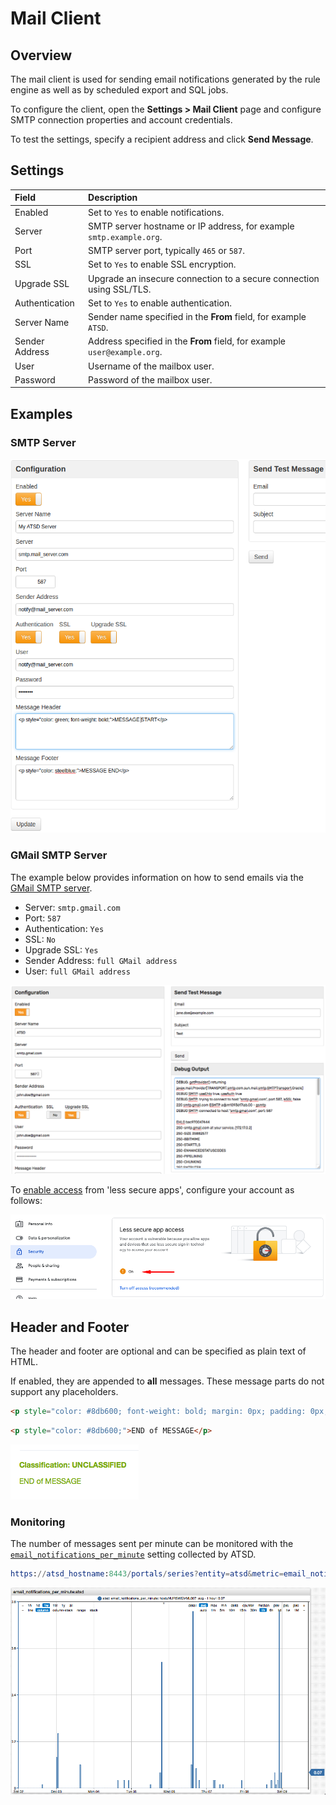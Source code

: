 # Mail Client

## Overview

The mail client is used for sending email notifications generated by the rule engine as well as by scheduled export and SQL jobs.

To configure the client, open the **Settings > Mail Client** page and configure SMTP connection properties and account credentials.

To test the settings, specify a recipient address and click **Send Message**.

## Settings

| **Field** | **Description** |
| :--- | :--- |
| Enabled | Set to `Yes` to enable notifications. |
| Server | SMTP server hostname or IP address, for example `smtp.example.org`. |
| Port | SMTP server port, typically `465` or `587`. |
| SSL | Set to `Yes` to enable SSL encryption. |
| Upgrade SSL | Upgrade an insecure connection to a secure connection using SSL/TLS. |
| Authentication | Set to `Yes` to enable authentication. |
| Server Name | Sender name specified in the **From** field, for example `ATSD`. |
| Sender Address | Address specified in the **From** field, for example `user@example.org`. |
| User | Username of the mailbox user. |
| Password | Password of the mailbox user. |

## Examples

### SMTP Server

![](./images/mail_client_atsd.png)

### GMail SMTP Server

The example below provides information on how to send emails via the [GMail SMTP server](https://support.google.com/a/answer/176600?hl=en).

* Server: `smtp.gmail.com`
* Port: `587`
* Authentication: `Yes`
* SSL: `No`
* Upgrade SSL: `Yes`
* Sender Address: `full GMail address`
* User: `full GMail address`

![](./images/mail-client-gmail.png)

To [enable access](https://support.google.com/mail/answer/7126229?p=BadCredentials) from 'less secure apps', configure your account as follows:

![](./images/google-smtp.png)

## Header and Footer

The header and footer are optional and can be specified as plain text of HTML.

If enabled, they are appended to **all** messages. These message parts do not support any placeholders.

```html
<p style="color: #8db600; font-weight: bold; margin: 0px; padding: 0px;">Classification: UNCLASSIFIED</p>
```

```html
<p style="color: #8db600;">END of MESSAGE</p>
```

![](./images/email-header.png)

### Monitoring

The number of messages sent per minute can be monitored with the [`email_notifications_per_minute`](monitoring.md#rule-engine) setting collected by ATSD.

```elm
https://atsd_hostname:8443/portals/series?entity=atsd&metric=email_notifications_per_minute
```

![](./images/monitor-email.png)
